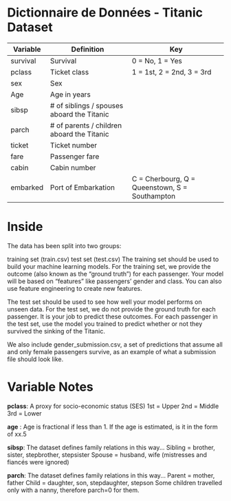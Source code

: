 # Dictionnaire de Données - Titanic Dataset

| Variable  | Definition                              | Key                                        |
|-----------|----------------------------------------|--------------------------------------------|
| survival  | Survival                               | 0 = No, 1 = Yes                          |
| pclass    | Ticket class                           | 1 = 1st, 2 = 2nd, 3 = 3rd               |
| sex       | Sex                                    |                                            |
| Age       | Age in years                           |                                            |
| sibsp     | # of siblings / spouses aboard the Titanic |                                       |
| parch     | # of parents / children aboard the Titanic |                                       |
| ticket    | Ticket number                          |                                            |
| fare      | Passenger fare                         |                                            |
| cabin     | Cabin number                           |                                            |
| embarked  | Port of Embarkation                    | C = Cherbourg, Q = Queenstown, S = Southampton |


# Inside 
The data has been split into two groups:

training set (train.csv)
test set (test.csv)
The training set should be used to build your machine learning models. For the training set, we provide the outcome (also known as the “ground truth”) for each passenger. Your model will be based on “features” like passengers’ gender and class. You can also use feature engineering to create new features.

The test set should be used to see how well your model performs on unseen data. For the test set, we do not provide the ground truth for each passenger. It is your job to predict these outcomes. For each passenger in the test set, use the model you trained to predict whether or not they survived the sinking of the Titanic.

We also include gender_submission.csv, a set of predictions that assume all and only female passengers survive, as an example of what a submission file should look like.

# Variable Notes
**pclass**: A proxy for socio-economic status (SES)
1st = Upper
2nd = Middle
3rd = Lower

**age** : Age is fractional if less than 1. If the age is estimated, is it in the form of xx.5

**sibsp**: The dataset defines family relations in this way...
Sibling = brother, sister, stepbrother, stepsister
Spouse = husband, wife (mistresses and fiancés were ignored)

**parch**: The dataset defines family relations in this way...
Parent = mother, father
Child = daughter, son, stepdaughter, stepson
Some children travelled only with a nanny, therefore parch=0 for them.